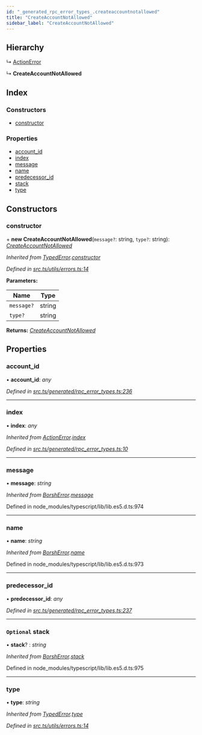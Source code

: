 ```yaml
---
id: "_generated_rpc_error_types_.createaccountnotallowed"
title: "CreateAccountNotAllowed"
sidebar_label: "CreateAccountNotAllowed"
---
```


## Hierarchy

  ↳ [ActionError](_generated_rpc_error_types_.actionerror.md)

  ↳ **CreateAccountNotAllowed**

## Index

### Constructors

* [constructor](_generated_rpc_error_types_.createaccountnotallowed.md#constructor)

### Properties

* [account_id](_generated_rpc_error_types_.createaccountnotallowed.md#account_id)
* [index](_generated_rpc_error_types_.createaccountnotallowed.md#index)
* [message](_generated_rpc_error_types_.createaccountnotallowed.md#message)
* [name](_generated_rpc_error_types_.createaccountnotallowed.md#name)
* [predecessor_id](_generated_rpc_error_types_.createaccountnotallowed.md#predecessor_id)
* [stack](_generated_rpc_error_types_.createaccountnotallowed.md#optional-stack)
* [type](_generated_rpc_error_types_.createaccountnotallowed.md#type)

## Constructors

###  constructor

\+ **new CreateAccountNotAllowed**(`message?`: string, `type?`: string): *[CreateAccountNotAllowed](_generated_rpc_error_types_.createaccountnotallowed.md)*

*Inherited from [TypedError](_utils_errors_.typederror.md).[constructor](_utils_errors_.typederror.md#constructor)*

*Defined in [src.ts/utils/errors.ts:14](https://github.com/nearprotocol/nearlib/blob/213b318/src.ts/utils/errors.ts#L14)*

**Parameters:**

Name | Type |
------ | ------ |
`message?` | string |
`type?` | string |

**Returns:** *[CreateAccountNotAllowed](_generated_rpc_error_types_.createaccountnotallowed.md)*

## Properties

###  account_id

• **account_id**: *any*

*Defined in [src.ts/generated/rpc_error_types.ts:236](https://github.com/nearprotocol/nearlib/blob/213b318/src.ts/generated/rpc_error_types.ts#L236)*

___

###  index

• **index**: *any*

*Inherited from [ActionError](_generated_rpc_error_types_.actionerror.md).[index](_generated_rpc_error_types_.actionerror.md#index)*

*Defined in [src.ts/generated/rpc_error_types.ts:10](https://github.com/nearprotocol/nearlib/blob/213b318/src.ts/generated/rpc_error_types.ts#L10)*

___

###  message

• **message**: *string*

*Inherited from [BorshError](_utils_serialize_.borsherror.md).[message](_utils_serialize_.borsherror.md#message)*

Defined in node_modules/typescript/lib/lib.es5.d.ts:974

___

###  name

• **name**: *string*

*Inherited from [BorshError](_utils_serialize_.borsherror.md).[name](_utils_serialize_.borsherror.md#name)*

Defined in node_modules/typescript/lib/lib.es5.d.ts:973

___

###  predecessor_id

• **predecessor_id**: *any*

*Defined in [src.ts/generated/rpc_error_types.ts:237](https://github.com/nearprotocol/nearlib/blob/213b318/src.ts/generated/rpc_error_types.ts#L237)*

___

### `Optional` stack

• **stack**? : *string*

*Inherited from [BorshError](_utils_serialize_.borsherror.md).[stack](_utils_serialize_.borsherror.md#optional-stack)*

Defined in node_modules/typescript/lib/lib.es5.d.ts:975

___

###  type

• **type**: *string*

*Inherited from [TypedError](_utils_errors_.typederror.md).[type](_utils_errors_.typederror.md#type)*

*Defined in [src.ts/utils/errors.ts:14](https://github.com/nearprotocol/nearlib/blob/213b318/src.ts/utils/errors.ts#L14)*
